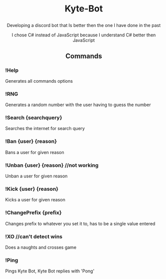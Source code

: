 # <p align = "center"> Kyte-Bot </p>

<p align = "center">
Developing a discord bot that Is better then the one I have done in the past
</p>

<p align = "center">
I chose C# instead of JavaScript because I understand C# better then JavaScript
</p>

## <p align = "center"> Commands </p>

### !Help

Generates all commands options

### !RNG

Generates a random number with the user having to guess the number

### !Search {searchquery}

Searches the internet for search query

### !Ban {user} {reason}

Bans a user for given reason

### !Unban {user} {reason} //not working

Unban a user for given reason

### !Kick {user} {reason}

Kicks a user for given reason

### !ChangePrefix {prefix}

Changes prefix to whatever you set it to, has to be a single value entered

### !XO //can't detect wins

Does a naughts and crosses game

### !Ping

Pings Kyte Bot, Kyte Bot replies with 'Pong'
